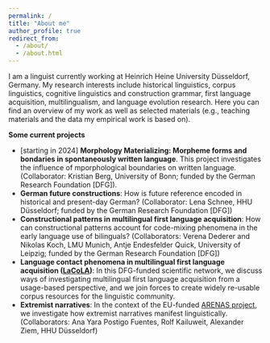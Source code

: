 ```yaml
---
permalink: /
title: "About me"
author_profile: true
redirect_from: 
  - /about/
  - /about.html
---
```


I am a linguist currently working at Heinrich Heine University Düsseldorf, Germany. My research interests include historical linguistics, corpus linguistics, cognitive linguistics and construction grammar, first language acquisition, multilingualism, and language evolution research. Here you can find an overview of my work as well as selected materials (e.g., teaching materials and the data my empirical work is based on).

<b>Some current projects</b>

<ul>
  <li>[starting in 2024] <b>Morphology Materializing: Morpheme forms and bondaries in spontaneously written language</b>. This project investigates the influence of mporphological boundaries on written language. (Collaborator: Kristian Berg, University of Bonn; funded by the German Research Foundation [DFG]).</li>
  <li><b>German future constructions</b>: How is future reference encoded in historical and present-day German? (Collaborator: Lena Schnee, HHU Düsseldorf; funded by the German Research Foundation [DFG])</li>
  <li><b>Constructional patterns in multilingual first language acquisition</b>: How can constructional patterns account for code-mixing phenomena in the early language use of bilinguals? (Collaborators: Verena Dederer and Nikolas Koch, LMU Munich, Antje Endesfelder Quick, University of Leipzig; funded by the German Research Foundation [DFG])</li>
  <li><b>Language contact phenomena in multilingual first language acquisition (<a href="https://lacola.phil.hhu.de/">LaCoLA</a>)</b>: In this DFG-funded scientific network, we discuss ways of investigating multilingual first language acquisition from a usage-based perspective, and we join forces to create widely re-usable corpus resources for the linguistic community.</li>
  <li><b>Extremist narratives</b>: In the context of the EU-funded <a href="https://arenasproject.eu/">ARENAS project</a>, we investigate how extremist narratives manifest linguistically. (Collaborators: Ana Yara Postigo Fuentes, Rolf Kailuweit, Alexander Ziem, HHU Düsseldorf)</li>
</ul>

